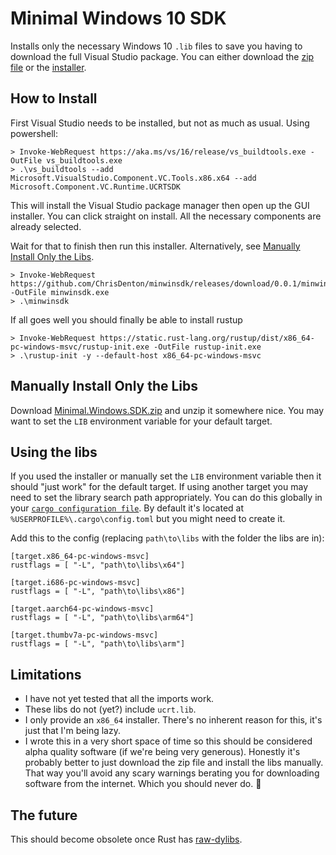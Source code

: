 # Minimal Windows 10 SDK

Installs only the necessary Windows 10 `.lib` files to save you having to download the full Visual Studio package. You can either download the [zip file](https://github.com/ChrisDenton/minwinsdk/releases/download/0.0.1/Minimal.Windows.SDK.zip) or the [installer](https://github.com/ChrisDenton/minwinsdk/releases/download/0.0.1/minwinsdk.exe).

## How to Install

First Visual Studio needs to be installed, but not as much as usual. Using powershell:

    > Invoke-WebRequest https://aka.ms/vs/16/release/vs_buildtools.exe -OutFile vs_buildtools.exe
    > .\vs_buildtools --add Microsoft.VisualStudio.Component.VC.Tools.x86.x64 --add Microsoft.Component.VC.Runtime.UCRTSDK

This will install the Visual Studio package manager then open up the GUI installer. You can click straight on install. All the necessary components are already selected.

Wait for that to finish then run this installer. Alternatively, see [Manually Install Only the Libs](#manually-install-only-the-libs).

    > Invoke-WebRequest https://github.com/ChrisDenton/minwinsdk/releases/download/0.0.1/minwinsdk.exe  -OutFile minwinsdk.exe
    > .\minwinsdk

If all goes well you should finally be able to install rustup

    > Invoke-WebRequest https://static.rust-lang.org/rustup/dist/x86_64-pc-windows-msvc/rustup-init.exe -OutFile rustup-init.exe
    > .\rustup-init -y --default-host x86_64-pc-windows-msvc

## Manually Install Only the Libs

Download [Minimal.Windows.SDK.zip](https://github.com/ChrisDenton/minwinsdk/releases/download/0.0.1/Minimal.Windows.SDK.zip) and unzip it somewhere nice. You may want to set the `LIB` environment variable for your default target.

## Using the libs

If you used the installer or manually set the `LIB` environment variable then it should "just work" for the default target. If using another target you may need to set the library search path appropriately. You can do this globally in your [`cargo configuration file`](https://doc.rust-lang.org/cargo/reference/config.html). By default it's located at `%USERPROFILE%\.cargo\config.toml` but you might need to create it.

Add this to the config (replacing `path\to\libs` with the folder the libs are in):
```
[target.x86_64-pc-windows-msvc]
rustflags = [ "-L", "path\to\libs\x64"]

[target.i686-pc-windows-msvc]
rustflags = [ "-L", "path\to\libs\x86"]

[target.aarch64-pc-windows-msvc]
rustflags = [ "-L", "path\to\libs\arm64"]

[target.thumbv7a-pc-windows-msvc]
rustflags = [ "-L", "path\to\libs\arm"]
```

## Limitations

* I have not yet tested that all the imports work.
* These libs do not (yet?) include `ucrt.lib`.
* I only provide an `x86_64` installer. There's no inherent reason for this, it's just that I'm being lazy.
* I wrote this in a very short space of time so this should be considered alpha quality software (if we're being very generous). Honestly it's probably better to just download the zip file and install the libs manually. That way you'll avoid any scary warnings berating you for downloading software from the internet. Which you should never do. 👀

## The future

This should become obsolete once Rust has [raw-dylibs](https://rust-lang.github.io/rfcs/2627-raw-dylib-kind.html).
